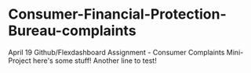 # Consumer-Financial-Protection-Bureau-complaints
April 19 Github/Flexdashboard Assignment - Consumer Complaints Mini-Project
here's some stuff!
Another line to test!